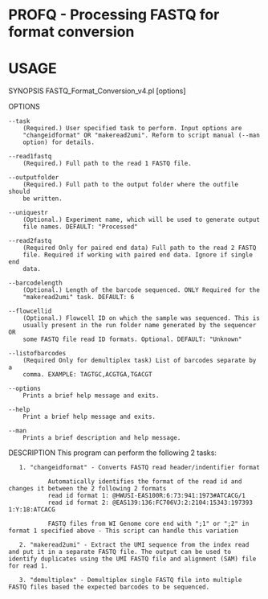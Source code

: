# PROFQ - Processing FASTQ for format conversion

# USAGE

SYNOPSIS
       FASTQ_Format_Conversion_v4.pl [options]

OPTIONS

    --task
        (Required.) User specified task to perform. Input options are
        "changeidformat" OR "makeread2umi". Reform to script manual (--man
        option) for details.

    --read1fastq
        (Required.) Full path to the read 1 FASTQ file.

    --outputfolder
        (Required.) Full path to the output folder where the outfile should
        be written.

    --uniquestr
        (Optional.) Experiment name, which will be used to generate output
        file names. DEFAULT: "Processed"

    --read2fastq
        (Required Only for paired end data) Full path to the read 2 FASTQ
        file. Required if working with paired end data. Ignore if single end
        data.

    --barcodelength
        (Optional.) Length of the barcode sequenced. ONLY Required for the
        "makeread2umi" task. DEFAULT: 6

    --flowcellid
        (Optional.) Flowcell ID on which the sample was sequenced. This is
        usually present in the run folder name generated by the sequencer OR
        some FASTQ file read ID formats. Optional. DEFAULT: "Unknown"

    --listofbarcodes
        (Required Only for demultiplex task) List of barcodes separate by a
        comma. EXAMPLE: TAGTGC,ACGTGA,TGACGT

    --options
        Prints a brief help message and exits.

    --help
        Print a brief help message and exits.

    --man
        Prints a brief description and help message.

DESCRIPTION
       This program can perform the following 2 tasks:

       1. "changeidformat" - Converts FASTQ read header/indentifier format

               Automatically identifies the format of the read id and changes it between the 2 following 2 formats
               read id format 1: @HWUSI-EAS100R:6:73:941:1973#ATCACG/1
               read id format 2: @EAS139:136:FC706VJ:2:2104:15343:197393 1:Y:18:ATCACG

               FASTQ files from WI Genome core end with ";1" or ";2" in format 1 specified above - This script can handle this variation

       2. "makeread2umi" - Extract the UMI sequence from the index read and put it in a separate FASTQ file. The output can be used to identify duplicates using the UMI FASTQ file and alignment (SAM) file for read 1.

       3. "demultiplex" - Demultiplex single FASTQ file into multiple FASTQ files based the expected barcodes to be sequenced.

